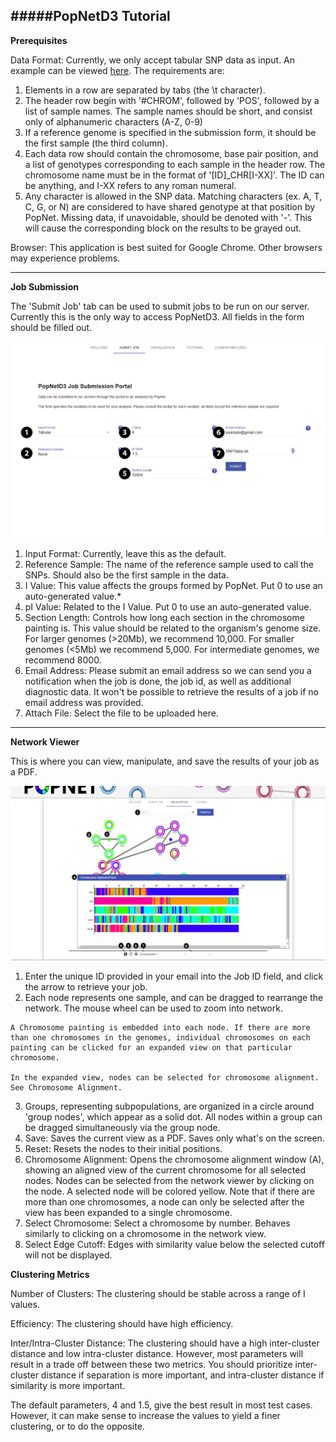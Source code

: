 #####PopNetD3 Tutorial
----------------

**Prerequisites**  

Data Format: Currently, we only accept tabular SNP data as input. An example can be viewed [here](./bin/SNPTable.txt). The requirements are:

  1. Elements in a row are separated by tabs (the \\t character).
  2. The header row begin with '#CHROM', followed by 'POS', followed by a list of sample names. The sample names should be short, and consist only of alphanumeric characters (A-Z, 0-9)
  3. If a reference genome is specified in the submission form, it should be the first sample (the third column). 
  4. Each data row should contain the chromosome, base pair position, and a list of genotypes corresponding to each sample in the header row. The chromosome name must be in the format of '[ID]_CHR[I-XX]'. The ID can be anything, and I-XX refers to any roman numeral. 
  5. Any character is allowed in the SNP data. Matching characters (ex. A, T, C, G, or N) are considered to have shared genotype at that position by PopNet. Missing data, if unavoidable, should be denoted with '-'. This will cause the corresponding block on the results to be grayed out. 

Browser: This application is best suited for Google Chrome. Other browsers may experience problems.

---------------

**Job Submission**  

The 'Submit Job' tab can be used to submit jobs to be run on our server. Currently this is the only way to access PopNetD3. All fields in the form should be filled out. 

![Job Submission Page](./bin/submission.png)

  1. Input Format: Currently, leave this as the default.
  2. Reference Sample: The name of the reference sample used to call the SNPs. Should also be the first sample in the data.
  3. I Value: This value affects the groups formed by PopNet. Put 0 to use an auto-generated value.*
  4. pI Value: Related to the I Value. Put 0 to use an auto-generated value.
  5. Section Length: Controls how long each section in the chromosome painting is. This value should be related to the organism's genome size. For larger genomes (>20Mb), we recommend 10,000. For smaller genomes (<5Mb) we recommend 5,000. For intermediate genomes, we recommend 8000. 
  6. Email Address: Please submit an email address so we can send you a notification when the job is done, the job id, as well as additional diagnostic data. It won't be possible to retrieve the results of a job if no email address was provided.
  7. Attach File: Select the file to be uploaded here. 

  ------------

**Network Viewer**

This is where you can view, manipulate, and save the results of your job as a PDF. 

![Network Viewer Page](./bin/chr.png)

  1. Enter the unique ID provided in your email into the Job ID field, and click the arrow to retrieve your job.
  2. Each node represents one sample, and can be dragged to rearrange the network. The mouse wheel can be used to zoom into network.
  
    A Chromosome painting is embedded into each node. If there are more than one chromosomes in the genomes, individual chromosomes on each painting can be clicked for an expanded view on that particular chromosome.

    In the expanded view, nodes can be selected for chromosome alignment. See Chromosome Alignment.  
  3. Groups, representing subpopulations, are organized in a circle around 'group nodes', which appear as a solid dot. All nodes within a group can be dragged simultaneously via the group node. 
  4. Save: Saves the current view as a PDF. Saves only what's on the screen.  
  5. Reset: Resets the nodes to their initial positions.  
  6. Chromosome Alignment: Opens the chromosome alignment window (A), showing an aligned view of the current chromosome for all selected nodes. Nodes can be selected from the network viewer by clicking on the node. A selected node will be colored yellow. Note that if there are more than one chromosomes, a node can only be selected after the view has been expanded to a single chromosome.   
  7. Select Chromosome: Select a chromosome by number. Behaves similarly to clicking on a chromosome in the network view. 
  8. Select Edge Cutoff: Edges with similarity value below the selected cutoff will not be displayed.

**Clustering Metrics**

Number of Clusters: The clustering should be stable across a range of I values. 

Efficiency: The clustering should have high efficiency. 

Inter/Intra-Cluster Distance: The clustering should have a high inter-cluster distance and low intra-cluster distance. However, most parameters will result in a trade off 
between these two metrics. You should prioritize inter-cluster distance if separation is more important, and intra-cluster distance if similarity is more important.

The default parameters, 4 and 1.5, give the best result in most test cases. However, it can make sense to increase the values to yield a finer clustering, or to do the opposite.

 



